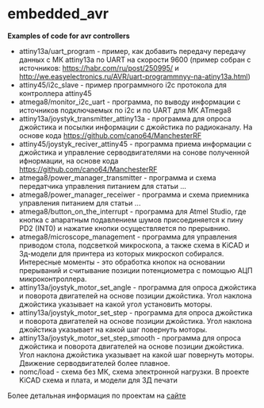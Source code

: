 # embedded_avr

**Examples of code for avr controllers**

* attiny13a/uart_program - пример, как добавить передачу передачу данных с МК attiny13a по UART на скорости 9600 (пример собран c источников: https://habr.com/ru/post/250995/ и http://we.easyelectronics.ru/AVR/uart-programmnyy-na-atiny13a.html)
* attiny45/i2c_slave - пример программного i2c протокола для контроллера attiny45
* atmega8/monitor_i2c_uart - программа, по выводу информации с источников подключаемых по i2c и по UART для МК ATmega8
* attiny13a/joystyk_transmitter_attiny13a - программа для опроса джойстика и посылки информации с джойстика по радиоканалу. На основе кода https://github.com/cano64/ManchesterRF
* attiny45/joystyk_reciver_attiny45 - программа приема информации с джойстика и управление серводвигателями на сонове полученной ифнормации, на основе кода https://github.com/cano64/ManchesterRF
* atmega8/power_manager_transmitter - программа и схема передатчика управления питанием для статьи ...
* atmega8/power_manager_receiwer - программа и схема приемника управления питанием для статьи ...
* atmega8/button_on_the_interrupt - программа для Atmel Studio, где кнопка с апаратным подавлением шумов присоединяется к пину PD2 (INT0) и нажатие кнопки осуществляется по прерывнию.
* atmega8/microscope_management - программа для управления приводом стола, подсветкой микроскопа, а также схема в KiCAD и 3д-модели для принтера из которых микроскоп собирался. Интересные моменты - это обработка кнопок на основании прерываний и считывание позиции потенциометра с помощью АЦП микроконтроллера.
* attiny13a/joystyk_motor_set_angle - программа для опроса джойстика и поворота двигателей на основе позиции джойстика. Угол наклона джойстика указывает на какой угол установить моторы.
* attiny13a/joystyk_motor_set_step - программа для опроса джойстика и поворота двигателей на основе позиции джойстика. Угол наклона джойстика указывает на какой шаг повернуть моторы.
* attiny13a/joystyk_motor_set_step_smooth - программа для опроса джойстика и поворота двигателей на основе позиции джойстика. Угол наклона джойстика указывает на какой шаг повернуть моторы. Движение серводвигателей более плавное.
* nomc/load - схема без МК, схема электронной нагрузки. В проекте KiCAD схема и плата, и модели для 3Д печати


Более детальная информация по проектам на [сайте](http://putey.net/)
